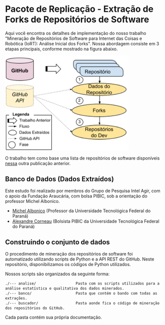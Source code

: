 # Pacote de Replicação - Extração de Forks de Repositórios de Software

Aqui você encontra os detalhes de implementação do nosso trabalho "Mineração de Repositórios de Software para Internet das Coisas e Robótica (IoRT): Análise Inicial dos Forks".
Nossa abordagem consiste em 3 etapas principais, conforme mostrado na figura abaixo.

<img src="./workflow.png" width="400px">

O trabalho tem como base uma lista de repositórios de software disponíveis [nessa](https://github.com/IntelAgir-Research-Group/sbcars2021-replication-package-mining-iot) outra publicação anterior.


## Banco de Dados (Dados Extraídos)
Este estudo foi realizado por membros do Grupo de Pesquisa Intel Agir, com o apoio da Fundação Araucária, com bolsa PIBIC, sob a orientação do professor Michel Albonico.

- [Michel Albonico](https://michelalbonico.github.io) (Professor da Universidade Tecnológica Federal do Paraná)
- [Alexandre Corneau](https://github.com/ALEXANDRECORNEAU) (Bolsista PIBIC da Universidade Tecnológica Federal do Paraná)

## Construindo o conjunto de dados
O procedimento de mineração dos repositórios de software foi automatizado utilizando scripts de Python e a API REST do GitHub. Neste repositório, disponibilizamos os códigos de Python utilizados. 

Nossos scripts são organizados da seguinte forma:

````
./--- analise/                  Pasta com os scripts utilizados para a análise estatística e qualitativa dos dados minerados.
./--- banco/                    Pasta que contém o bando com todas as extrações. 
./--- buscador/                 Pasta aonde fica o código de mineração dos repositórios do GitHub.
````

Cada pasta contém sua própria documentação.
